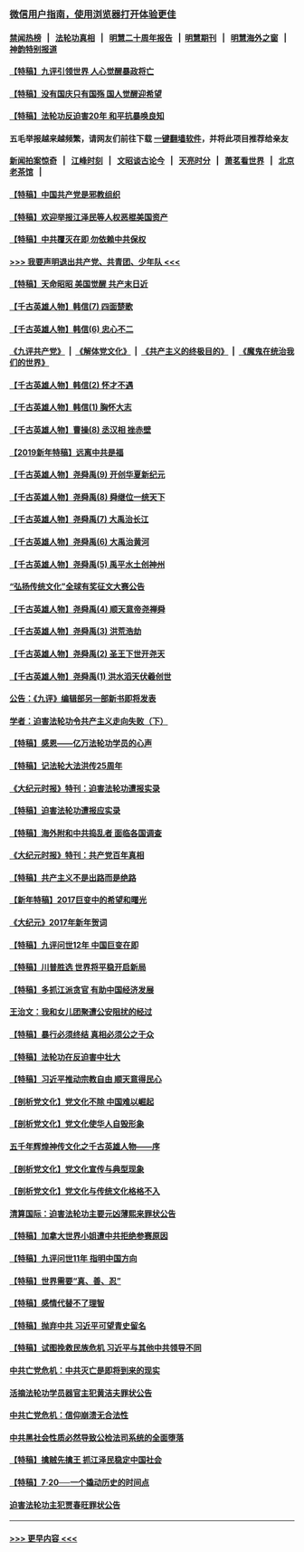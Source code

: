 ### [微信用户指南，使用浏览器打开体验更佳](https://github.com/gfw-breaker/banned-news1/blob/master/indexes/wechat-guide.md?t=0)
#### [禁闻热榜](热点新闻.md?t=0)  &nbsp;&nbsp;|&nbsp;&nbsp; [法轮功真相](https://github.com/gfw-breaker/truth/blob/master/README.md?t=0) &nbsp;&nbsp;|&nbsp;&nbsp; [明慧二十周年报告](https://github.com/gfw-breaker/mh-reports/blob/master/README.md?t=0) &nbsp;&nbsp;|&nbsp;&nbsp;[明慧期刊](https://github.com/gfw-breaker/mh-qikan) &nbsp;&nbsp;|&nbsp;&nbsp; [明慧海外之窗](https://github.com/gfw-breaker/mh-news/blob/master/README.md?t=0) &nbsp;&nbsp;|&nbsp;&nbsp; [神韵特别报道](https://github.com/gfw-breaker/mh-news/blob/master/shenyun.md?t=0)
#### [【特稿】九评引领世界 人心觉醒暴政将亡](../pages/nsc424/n11660496.md?t=02071944) 
#### [【特稿】没有国庆只有国殇 国人觉醒迎希望](../pages/nsc424/n11549354.md?t=02071944) 
#### [【特稿】法轮功反迫害20年 和平抗暴唤良知](../pages/nsc424/n11389135.md?t=02071944) 
#### 五毛举报越来越频繁，请网友们前往下载 [一键翻墙软件](https://github.com/gfw-breaker/ssr-accounts)，并将此项目推荐给亲友
#### [新闻拍案惊奇](https://github.com/gfw-breaker/banned-news1/blob/master/pages/link4.md) &nbsp;&nbsp;|&nbsp;&nbsp; [江峰时刻](https://github.com/gfw-breaker/banned-news1/blob/master/pages/link4.md) &nbsp;&nbsp;|&nbsp;&nbsp; [文昭谈古论今](https://github.com/gfw-breaker/banned-news1/blob/master/pages/link4.md) &nbsp;&nbsp;|&nbsp;&nbsp; [天亮时分](https://github.com/gfw-breaker/banned-news1/blob/master/pages/link4.md) &nbsp;&nbsp;|&nbsp;&nbsp; [萧茗看世界](https://github.com/gfw-breaker/banned-news1/blob/master/pages/link4.md) &nbsp;&nbsp;|&nbsp;&nbsp; [北京老茶馆](https://github.com/gfw-breaker/banned-news1/blob/master/pages/link4.md) &nbsp;&nbsp;|&nbsp;&nbsp; 
#### [【特稿】中国共产党是邪教组织](../pages/nsc424/n11355551.md?t=02071944) 
#### [【特稿】欢迎举报江泽民等人权恶棍美国资产](../pages/nsc424/n11303040.md?t=02071944) 
#### [【特稿】中共覆灭在即 勿依赖中共保权](../pages/nsc424/n11278510.md?t=02071944) 
#### [>>> 我要声明退出共产党、共青团、少年队 <<<](https://github.com/begood0513/goodnews/blob/master/quit/letter.md) 
#### [【特稿】天命昭昭 美国觉醒 共产末日近](../pages/nsc424/n11150259.md?t=02071944) 
#### [【千古英雄人物】韩信(7) 四面楚歌](../pages/nsc424/n7552608.md?t=02071944) 
#### [【千古英雄人物】韩信(6) 忠心不二](../pages/nsc424/n7552572.md?t=02071944) 
#### [《九评共产党》](https://github.com/begood0513/9ping.md/blob/master/README.md) &nbsp;|&nbsp; [《解体党文化》](../../../../jtdwh.md/blob/master/README.md)  &nbsp;|&nbsp; [《共产主义的终极目的》](../../../../gczydzjmd.md/blob/master/README.md) &nbsp;|&nbsp; [《魔鬼在统治我们的世界》](../../../../mgztzwmdsj.md/blob/master/README.md) 
#### [【千古英雄人物】韩信(2) 怀才不遇](../pages/nsc424/n7547691.md?t=02071944) 
#### [【千古英雄人物】韩信(1) 胸怀大志](../pages/nsc424/n7544501.md?t=02071944) 
#### [【千古英雄人物】曹操(8) 丞汉相 挫赤壁](../pages/nsc424/n7662490.md?t=02071944) 
#### [【2019新年特稿】远离中共是福](../pages/nsc424/n10942748.md?t=02071944) 
#### [【千古英雄人物】尧舜禹(9) 开创华夏新纪元](../pages/nsc424/n7519873.md?t=02071944) 
#### [【千古英雄人物】尧舜禹(8) 舜继位一统天下](../pages/nsc424/n7515411.md?t=02071944) 
#### [【千古英雄人物】尧舜禹(7) 大禹治长江](../pages/nsc424/n7475820.md?t=02071944) 
#### [【千古英雄人物】尧舜禹(6) 大禹治黄河](../pages/nsc424/n7475816.md?t=02071944) 
#### [【千古英雄人物】尧舜禹(5) 禹平水土创神州](../pages/nsc424/n7475809.md?t=02071944) 
#### [“弘扬传统文化”全球有奖征文大赛公告](../pages/nsc424/n10889849.md?t=02071944) 
#### [【千古英雄人物】尧舜禹(4) 顺天意帝尧禅舜](../pages/nsc424/n7471624.md?t=02071944) 
#### [【千古英雄人物】尧舜禹(3) 洪荒浩劫](../pages/nsc424/n7471607.md?t=02071944) 
#### [【千古英雄人物】尧舜禹(2) 圣王下世开尧天](../pages/nsc424/n7467643.md?t=02071944) 
#### [【千古英雄人物】尧舜禹(1) 洪水滔天伏羲创世](../pages/nsc424/n7467618.md?t=02071944) 
#### [公告：《九评》编辑部另一部新书即将发表](../pages/nsc424/n10405104.md?t=02071944) 
#### [学者：迫害法轮功令共产主义走向失败（下）](../pages/nsc424/n10009951.md?t=02071944) 
#### [【特稿】感恩——亿万法轮功学员的心声](../pages/nsc424/n9880260.md?t=02071944) 
#### [【特稿】记法轮大法洪传25周年](../pages/nsc424/n9116480.md?t=02071944) 
#### [《大纪元时报》特刊：迫害法轮功遭报实录](../pages/nsc424/n9082916.md?t=02071944) 
#### [【特稿】迫害法轮功遭报应实录](../pages/nsc424/n9055656.md?t=02071944) 
#### [【特稿】海外附和中共捣乱者 面临各国调查](../pages/nsc424/n9047645.md?t=02071944) 
#### [《大纪元时报》特刊：共产党百年真相](../pages/nsc424/n8879818.md?t=02071944) 
#### [【特稿】共产主义不是出路而是绝路](../pages/nsc424/n8792816.md?t=02071944) 
#### [【新年特稿】2017巨变中的希望和曙光](../pages/nsc424/n8655525.md?t=02071944) 
#### [《大纪元》2017年新年贺词](../pages/nsc424/n8651727.md?t=02071944) 
#### [【特稿】九评问世12年 中国巨变在即](../pages/nsc424/n8506053.md?t=02071944) 
#### [【特稿】川普胜选 世界将平稳开启新局](../pages/nsc424/n8482166.md?t=02071944) 
#### [【特稿】多抓江派贪官 有助中国经济发展](../pages/nsc424/n8454769.md?t=02071944) 
#### [王治文：我和女儿团聚遭公安阻扰的经过](../pages/nsc424/n8186638.md?t=02071944) 
#### [【特稿】暴行必须终结‭ ‬真相必须公之于众](../pages/nsc424/n8103572.md?t=02071944) 
#### [【特稿】法轮功在反迫害中壮大](../pages/nsc424/n7915493.md?t=02071944) 
#### [【特稿】习近平推动宗教自由 顺天意得民心](../pages/nsc424/n7782230.md?t=02071944) 
#### [【剖析党文化】党文化不除 中国难以崛起](../pages/nsc424/n7484466.md?t=02071944) 
#### [【剖析党文化】党文化使华人自毁形象](../pages/nsc424/n7480414.md?t=02071944) 
#### [五千年辉煌神传文化之千古英雄人物——序](../pages/nsc424/n7465898.md?t=02071944) 
#### [【剖析党文化】党文化宣传与典型现象](../pages/nsc424/n4667282.md?t=02071944) 
#### [【剖析党文化】党文化与传统文化格格不入](../pages/nsc424/n4665279.md?t=02071944) 
#### [清算国际：迫害法轮功主要元凶薄熙来罪状公告](../pages/nsc424/n4621860.md?t=02071944) 
#### [【特稿】加拿大世界小姐遭中共拒绝参赛原因](../pages/nsc424/n4585305.md?t=02071944) 
#### [【特稿】九评问世11年 指明中国方向](../pages/nsc424/n4578971.md?t=02071944) 
#### [【特稿】世界需要“真、善、忍”](../pages/nsc424/n4577812.md?t=02071944) 
#### [【特稿】感情代替不了理智](../pages/nsc424/n4564327.md?t=02071944) 
#### [【特稿】抛弃中共 习近平可望青史留名](../pages/nsc424/n4549169.md?t=02071944) 
#### [【特稿】试图挽救民族危机 习近平与其他中共领导不同](../pages/nsc424/n4548555.md?t=02071944) 
#### [中共亡党危机：中共灭亡是即将到来的现实](../pages/nsc424/n4547349.md?t=02071944) 
#### [活摘法轮功学员器官主犯黄洁夫罪状公告](../pages/nsc424/n4547015.md?t=02071944) 
#### [中共亡党危机：信仰崩溃无合法性](../pages/nsc424/n4545222.md?t=02071944) 
#### [中共黑社会性质必然导致公检法司系统的全面堕落](../pages/nsc424/n4541854.md?t=02071944) 
#### [【特稿】擒贼先擒王 抓江泽民稳定中国社会](../pages/nsc424/n4530296.md?t=02071944) 
#### [【特稿】7‧20──一个撬动历史的时间点](../pages/nsc424/n4481700.md?t=02071944) 
#### [迫害法轮功主犯贾春旺罪状公告](../pages/nsc424/n4455857.md?t=02071944) 

----
#### [ >>> 更早内容 <<< ](../indexes/nsc424-earlier.md)
